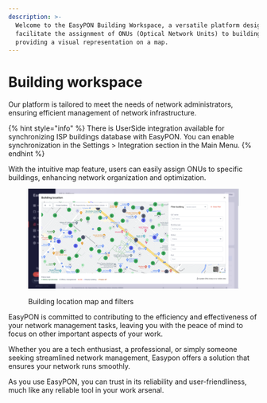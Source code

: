 ```yaml
---
description: >-
  Welcome to the EasyPON Building Workspace, a versatile platform designed to
  facilitate the assignment of ONUs (Optical Network Units) to buildings while
  providing a visual representation on a map.
---
```


# Building workspace

Our platform is tailored to meet the needs of network administrators, ensuring efficient management of network infrastructure.



{% hint style="info" %}
There is UserSide integration available for synchronizing ISP buildings database with EasyPON. You can enable synchronization in the Settings > Integration section in the Main Menu.
{% endhint %}

With the intuitive map feature, users can easily assign ONUs to specific buildings, enhancing network organization and optimization.

<figure><img src="../.gitbook/assets/Screenshot 2023-10-02 at 16.37.27.png" alt=""><figcaption><p>Building location map and filters</p></figcaption></figure>

EasyPON is committed to contributing to the efficiency and effectiveness of your network management tasks, leaving you with the peace of mind to focus on other important aspects of your work.

Whether you are a tech enthusiast, a professional, or simply someone seeking streamlined network management, Easypon offers a solution that ensures your network runs smoothly.

As you use EasyPON, you can trust in its reliability and user-friendliness, much like any reliable tool in your work arsenal.
